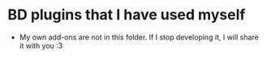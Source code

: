 # BD plugins that I have used myself
- My own add-ons are not in this folder. If I stop developing it, I will share it with you :3
